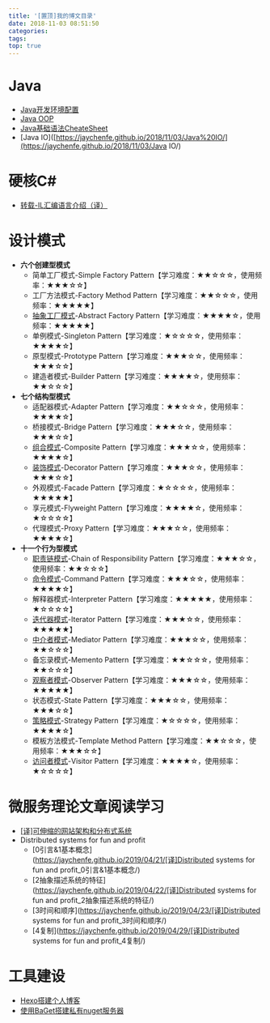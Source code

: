 ```yaml
---
title: '[置顶]我的博文目录'
date: 2018-11-03 08:51:50
categories: 
tags: 
top: true
---
```


# Java
- [Java开发环境配置](https://jaychenfe.github.io/2018/11/03/Java%E5%BC%80%E5%8F%91%E7%8E%AF%E5%A2%83%E9%85%8D%E7%BD%AE/)
- [Java OOP](<https://jaychenfe.github.io/2018/11/17/Java-OOP/>)
- [Java基础语法CheateSheet](https://jaychenfe.github.io/2018/11/05/Java%E5%9F%BA%E7%A1%80%E8%AF%AD%E6%B3%95CheatSheet/)
- [Java IO]([https://jaychenfe.github.io/2018/11/03/Java%20IO/](https://jaychenfe.github.io/2018/11/03/Java IO/)

# 硬核C#

- [转载-IL汇编语言介绍（译）]([https://jaychenfe.github.io/2019/08/06/%E8%BD%AC%E8%BD%BD-IL%E6%B1%87%E7%BC%96%E8%AF%AD%E8%A8%80%E4%BB%8B%E7%BB%8D%EF%BC%88%E8%AF%91%EF%BC%89/](https://jaychenfe.github.io/2019/08/06/转载-IL汇编语言介绍（译）/))

# 设计模式
- **六个创建型模式**
  - 简单工厂模式-Simple Factory Pattern【学习难度：★★☆☆☆，使用频率：★★★☆☆】
  - 工厂方法模式-Factory Method Pattern【学习难度：★★☆☆☆，使用频率：★★★★★】
  - [抽象工厂模式](<https://jaychenfe.github.io/2019/05/14/%E6%8A%BD%E8%B1%A1%E5%B7%A5%E5%8E%82%E6%A8%A1%E5%BC%8F/>)-Abstract  Factory Pattern【学习难度：★★★★☆，使用频率：★★★★★】
  - 单例模式-Singleton Pattern【学习难度：★☆☆☆☆，使用频率：★★★★☆】
  - 原型模式-Prototype Pattern【学习难度：★★★☆☆，使用频率：★★★☆☆】
  - 建造者模式-Builder Pattern【学习难度：★★★★☆，使用频率：★★☆☆☆】
- **七个结构型模式**
  - 适配器模式-Adapter Pattern【学习难度：★★☆☆☆，使用频率：★★★★☆】
  - 桥接模式-Bridge Pattern【学习难度：★★★☆☆，使用频率：★★★☆☆】
  - [组合模式](<https://jaychenfe.github.io/2019/05/17/%E7%BB%84%E5%90%88%E6%A8%A1%E5%BC%8F/>)-Composite Pattern【学习难度：★★★☆☆，使用频率：★★★★☆】
  - [装饰模式](<https://jaychenfe.github.io/2019/05/04/%E8%A3%85%E9%A5%B0%E8%80%85%E6%A8%A1%E5%BC%8F/>)-Decorator Pattern【学习难度：★★★☆☆，使用频率：★★★☆☆】
  - 外观模式-Facade Pattern【学习难度：★☆☆☆☆，使用频率：★★★★★】
  - 享元模式-Flyweight Pattern【学习难度：★★★★☆，使用频率：★☆☆☆☆】
  - 代理模式-Proxy Pattern【学习难度：★★★☆☆，使用频率：★★★★☆】
- **十一个行为型模式**
  - [职责链模式](https://jaychenfe.github.io/2019/05/02/%E8%81%8C%E8%B4%A3%E9%93%BE%E6%A8%A1%E5%BC%8F/)-Chain of Responsibility Pattern【学习难度：★★★☆☆，使用频率：★★☆☆☆】
  - [命令模式]([https://jaychenfe.github.io/2019/05/22/%E5%91%BD%E4%BB%A4%E6%A8%A1%E5%BC%8F/](https://jaychenfe.github.io/2019/05/22/命令模式/))-Command Pattern【学习难度：★★★☆☆，使用频率：★★★★☆】
  - 解释器模式-Interpreter Pattern【学习难度：★★★★★，使用频率：★☆☆☆☆】
  - [迭代器模式](https://jaychenfe.github.io/2018/11/25/%E8%BF%AD%E4%BB%A3%E5%99%A8%E6%A8%A1%E5%BC%8F/)-Iterator Pattern【学习难度：★★★☆☆，使用频率：★★★★★】
  - [中介者模式]([https://jaychenfe.github.io/2019/05/19/中介者模式](https://jaychenfe.github.io/2019/05/19/%E4%B8%AD%E4%BB%8B%E8%80%85%E6%A8%A1%E5%BC%8F))-Mediator Pattern【学习难度：★★★☆☆，使用频率：★★☆☆☆】
  - 备忘录模式-Memento Pattern【学习难度：★★☆☆☆，使用频率：★★☆☆☆】
  - [观察者模式](<https://jaychenfe.github.io/2018/11/25/%E8%A7%82%E5%AF%9F%E8%80%85%E6%A8%A1%E5%BC%8F/>)-Observer Pattern【学习难度：★★★☆☆，使用频率：★★★★★】
  - 状态模式-State Pattern【学习难度：★★★☆☆，使用频率：★★★☆☆】
  - [策略模式](https://jaychenfe.github.io/2019/05/09/%E7%AD%96%E7%95%A5%E6%A8%A1%E5%BC%8F/)-Strategy Pattern【学习难度：★☆☆☆☆，使用频率：★★★★☆】
  - 模板方法模式-Template Method Pattern【学习难度：★★☆☆☆，使用频率：★★★☆☆】
  - [访问者模式](https://jaychenfe.github.io/2019/05/13/%E8%AE%BF%E9%97%AE%E8%80%85%E6%A8%A1%E5%BC%8F/)-Visitor Pattern【学习难度：★★★★☆，使用频率：★☆☆☆☆】

# 微服务理论文章阅读学习

- [[译]可伸缩的网站架构和分布式系统](https://jaychenfe.github.io/2019/03/02/[译]可伸缩的网站架构和分布式系统/)
- Distributed systems for fun and profit
  - [0引言&1基本概念](https://jaychenfe.github.io/2019/04/21/[译]Distributed systems for fun and profit_0引言&1基本概念/)
  - [2抽象描述系统的特征](https://jaychenfe.github.io/2019/04/22/[译]Distributed systems for fun and profit_2抽象描述系统的特征/)
  - [3时间和顺序](https://jaychenfe.github.io/2019/04/23/[译]Distributed systems for fun and profit_3时间和顺序/)
  - [4复制](https://jaychenfe.github.io/2019/04/29/[译]Distributed systems for fun and profit_4复制/)

#  工具建设

- [Hexo搭建个人博客](https://jaychenfe.github.io/2018/10/21/Hexo%E6%90%AD%E5%BB%BA%E4%B8%AA%E4%BA%BA%E5%8D%9A%E5%AE%A2/)
- [使用BaGet搭建私有nuget服务器]([https://jaychenfe.github.io/2019/08/15/%E4%BD%BF%E7%94%A8BaGet%E6%90%AD%E5%BB%BA%E7%A7%81%E6%9C%89nuget%E6%9C%8D%E5%8A%A1%E5%99%A8/](https://jaychenfe.github.io/2019/08/15/使用BaGet搭建私有nuget服务器/))